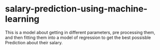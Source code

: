 # salary-prediction-using-machine-learning


This is a model about getting in different parameters, pre processing them, and then fitting them into a model of regression to get the best possisble Prediction about their salary. 

